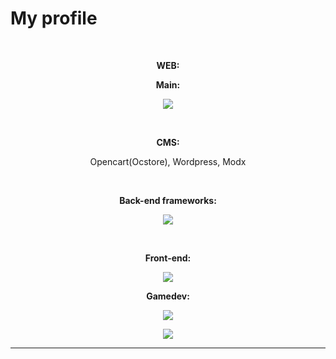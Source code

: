 <h1><b>My profile</b></h1>
<br>
<div align="center">
<p><b>WEB:</b></p>
<p><b>Main:</b></p>
<p>
    <p">
      <a href="https://skillicons.dev">
        <img src="https://skillicons.dev/icons?i=js,html,css,php&theme=light" />
      </a>
    </p>
</p>
    <br>
<p><b>CMS:</b></p>
<p>
    Opencart(Ocstore), Wordpress, Modx
</p>
<br>

<p><b>Back-end frameworks:</b></p>
<p>
    <p">
      <a href="https://skillicons.dev">
        <img src="https://skillicons.dev/icons?i=laravel&theme=light" />
      </a>
    </p>
</p>
<br>
<p><b>Front-end:</b></p>
<p>
    <p">
      <a href="https://skillicons.dev">
        <img src="https://skillicons.dev/icons?i=jquery,vue&theme=light" />
      </a>
    </p>
</p>
 
<p><b>Gamedev:</b><p>
<p>
    <p">
      <a href="https://skillicons.dev">
        <img src="https://skillicons.dev/icons?i=godot&theme=light" />
      </a>
    </p>
</p>
</div>  
<p align="center" >
    <a href="LINK TO: WHEN CLICKED">
      <img src="https://github.r2v.ch/codewars?user=Owlondrugsmobile&name=true&top_languages=true&stroke=%23b362ff" />
    </a>
</p>
<hr>
